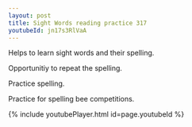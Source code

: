 ```yaml
---
layout: post
title: Sight Words reading practice 317
youtubeId: jn17s3RlVaA
---
```

 
 
Helps to learn sight words and their spelling.

Opportunitiy to repeat the spelling. 

Practice spelling. 
 
Practice for spelling bee competitions. 
 
{% include youtubePlayer.html id=page.youtubeId %}
 
 
